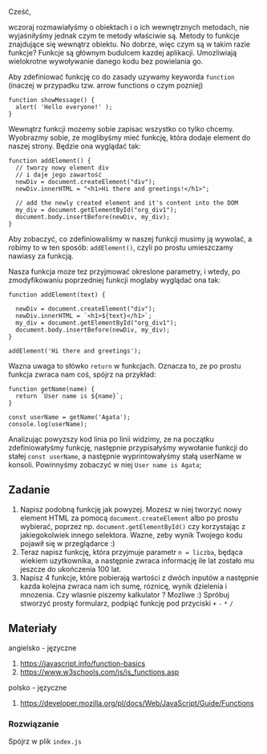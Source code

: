 Cześć,

wczoraj rozmawiałyśmy o obiektach i o ich wewnętrznych metodach, nie wyjaśniłyśmy jednak czym te metody właściwie są. Metody to funkcje znajdujące się wewnątrz obiektu. No dobrze, więc czym są w takim razie funkcje? Funkcje są głównym budulcem 
kazdej aplikacji. Umozliwiają wielokrotne wywoływanie danego kodu bez powielania go.

Aby zdefiniować funkcję co do zasady uzywamy keyworda `function` (inaczej w przypadku tzw. arrow functions o czym pozniej)

```
function showMessage() {
  alert( 'Hello everyone!' );
}

``` 

Wewnątrz funkcji mozemy sobie zapisac wszystko co tylko chcemy. Wyobrazmy sobie, ze moglibyśmy mieć funkcję, która dodaje element do naszej strony. 
Będzie ona wyglądać tak:

```
function addElement() {
  // tworzy nowy element div
  // i daje jego zawartość
  newDiv = document.createElement("div");
  newDiv.innerHTML = "<h1>Hi there and greetings!</h1>";

  // add the newly created element and it's content into the DOM
  my_div = document.getElementById("org_div1");
  document.body.insertBefore(newDiv, my_div);
}
```

Aby zobaczyć, co zdefiniowaliśmy w naszej funkcji musimy ją wywolać, a robimy to w ten sposób:
`addElement()`, czyli po prostu umieszczamy nawiasy za funkcją.

Nasza funkcja moze tez przyjmować okreslone parametry, i wtedy, po zmodyfikowaniu poprzedniej funkcji moglaby wyglądać ona tak:

```
function addElement(text) {

  newDiv = document.createElement("div");
  newDiv.innerHTML = `<h1>${text}</h1>`;
  my_div = document.getElementById("org_div1");
  document.body.insertBefore(newDiv, my_div);
}
```

`addElement('Hi there and greetings');`

Wazna uwaga to słówko `return` w funkcjach. Oznacza to, ze po prostu funkcja zwraca nam coś, spójrz
na przykład:

```
function getName(name) {
  return `User name is ${name}`;
}

const userName = getName('Agata');
console.log(userName);
```

Analizując powyzszy kod linia po linii widzimy, ze na początku zdefiniowałyśmy funkcję, następnie przypisałyśmy wywołanie funkcji do stałej `const userName`, a następnie wyprintowałyśmy stałą userName w konsoli. Powinnyśmy zobaczyć w niej 
`User name is Agata`;


## Zadanie

1. Napisz podobną funkcję jak powyzej. Mozesz w niej tworzyć nowy element HTML za 
pomocą `document.createElement` albo po prostu wybierać, poprzez np. `document.getElementById()` czy korzystając z jakiegokolwiek innego selektora. Wazne, 
zeby wynik Twojego kodu pojawił się w przeglądarce :) 
2. Teraz napisz funkcję, która przyjmuje parametr `n = liczba`, będąca wiekiem uzytkownika, a następnie zwraca informację ile lat zostało mu jeszcze do ukończenia 100 lat.
3. Napisz 4 funkcje, które pobierają wartości z dwóch inputów a następnie kazda kolejna zwraca nam ich sumę, róznicę, wynik dzielenia i mnozenia. Czy wlasnie piszemy kalkulator ? Mozliwe :) Spróbuj stworzyć prosty formularz, podpiąć funkcję pod przyciski `+` `-` `*` `/` 


## Materiały

angielsko - języczne

1. https://javascript.info/function-basics
2. https://www.w3schools.com/js/js_functions.asp

polsko - języczne

1. https://developer.mozilla.org/pl/docs/Web/JavaScript/Guide/Functions

### Rozwiązanie

Spójrz w plik `index.js`